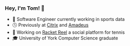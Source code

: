 ### Hey, I'm Tom! 👋

- 💼 Software Engineer currently working in sports data
- 🕓 Previously at [Citrix](https://www.citrix.com) and [Amadeus](https://amadeus.com)
- 🎾 Working on [Racket Reel](https://github.com/racketreel) a social platform for tennis
- 🎓 University of York Computer Science graduate
